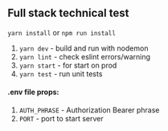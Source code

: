 ## Full stack technical test

`yarn install` or `npm run install`

1) `yarn dev` - build and run with nodemon
2) `yarn lint` - check eslint errors/warning
3) `yarn start` - for start on prod
4) `yarn test` - run unit tests

#### .env file props:
1) `AUTH_PHRASE` - Authorization Bearer phrase
2) `PORT` - port to start server